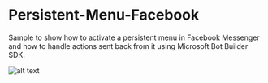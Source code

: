 
# Persistent-Menu-Facebook
Sample to show how to activate a persistent menu in Facebook Messenger and how to handle actions sent back from it using Microsoft Bot Builder SDK.

![alt text](http://i68.tinypic.com/2i7v7a1.png)
